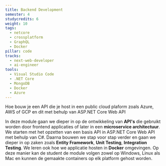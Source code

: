 ```yaml
---
title: Backend Development
semester: 4
studycredits: 6
weight: 10
tags:
  - netcore
  - crossplatform
  - GraphQL
  - Docker
pillar: code
tracks:
  - next-web-developer
  - ai-engineer
tools:
  - Visual Studio Code
  - .NET Core
  - MongoDB
  - Docker
  - Azure
---
```


Hoe bouw je een API die je host in een public cloud plaform zoals Azure, AWS of GCP en dit met behulp van ASP.NET Core Web API

In deze module gaan we dieper in op de ontwikkeling van **API's** die gebruikt worden door frontend applicaties of later in een **microservice architectuur**. We starten met het opzetten van een basis API in ASP.NET Core Web API met behulp van C#. Daarna bouwen we stap voor stap verder en gaan we dieper in op zaken zoals **Entity Framework**, **Unit Testing**, **Integration Testing**. We leren ook hoe we applicatie hosten in **Docker** omgevingen. Op deze manier kan de student de module volgen zowel op Windows, Linux als Mac en kunnen de gemaakte containers op elk platform gehost worden.
